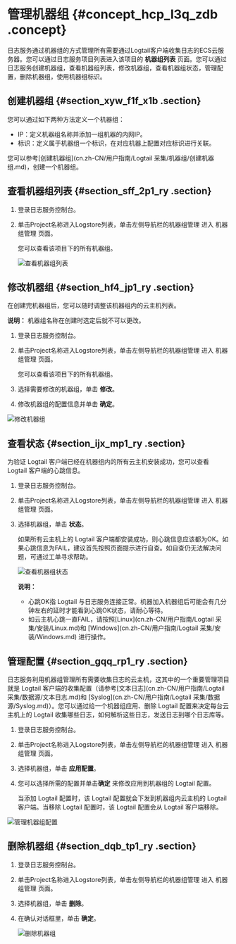 # 管理机器组 {#concept_hcp_l3q_zdb .concept}

日志服务通过机器组的方式管理所有需要通过Logtail客户端收集日志的ECS云服务器。您可以通过日志服务项目列表进入该项目的 **机器组列表** 页面。您可以通过日志服务创建机器组，查看机器组列表，修改机器组，查看机器组状态，管理配置，删除机器组，使用机器组标识。

## 创建机器组 {#section_xyw_f1f_x1b .section}

您可以通过如下两种方法定义一个机器组：

-   IP：定义机器组名称并添加一组机器的内网IP。
-   标识：定义属于机器组一个标识，在对应机器上配置对应标识进行关联。

您可以参考[创建机器组](cn.zh-CN/用户指南/Logtail 采集/机器组/创建机器组.md)，创建一个机器组。

## 查看机器组列表 {#section_sff_2p1_ry .section}

1.  登录日志服务控制台。
2.  单击Project名称进入Logstore列表，单击左侧导航栏的机器组管理 进入 机器组管理 页面。

    您可以查看该项目下的所有机器组。

    ![](http://static-aliyun-doc.oss-cn-hangzhou.aliyuncs.com/assets/img/13079/5264_zh-CN.png "查看机器组列表")


## 修改机器组 {#section_hf4_jp1_ry .section}

在创建完机器组后，您可以随时调整该机器组内的云主机列表。

**说明：** 机器组名称在创建时选定后就不可以更改。

1.  登录日志服务控制台。
2.  单击Project名称进入Logstore列表，单击左侧导航栏的机器组管理 进入 机器组管理 页面。

    您可以查看该项目下的所有机器组。

3.  选择需要修改的机器组，单击 **修改**。
4.  修改机器组的配置信息并单击 **确定**。

![](http://static-aliyun-doc.oss-cn-hangzhou.aliyuncs.com/assets/img/13079/5265_zh-CN.png "修改机器组")

## 查看状态 {#section_ijx_mp1_ry .section}

为验证 Logtail 客户端已经在机器组内的所有云主机安装成功，您可以查看 Logtail 客户端的心跳信息。

1.  登录日志服务控制台。
2.  单击Project名称进入Logstore列表，单击左侧导航栏的机器组管理 进入 机器组管理 页面。
3.  选择机器组，单击 **状态**。

    如果所有云主机上的 Logtail 客户端都安装成功，则心跳信息应该都为OK。如果心跳信息为FAIL，建议首先按照页面提示进行自查。如自查仍无法解决问题，可通过工单寻求帮助。

    ![](http://static-aliyun-doc.oss-cn-hangzhou.aliyuncs.com/assets/img/13079/5266_zh-CN.png "查看机器组状态")

    **说明：** 

    -   心跳OK指 Logtail 与日志服务连接正常。机器加入机器组后可能会有几分钟左右的延时才能看到心跳OK状态，请耐心等待。
    -   如云主机心跳一直FAIL，请按照[Linux](cn.zh-CN/用户指南/Logtail 采集/安装/Linux.md)和 [Windows](cn.zh-CN/用户指南/Logtail 采集/安装/Windows.md) 进行操作。

## 管理配置 {#section_gqq_rp1_ry .section}

日志服务利用机器组管理所有需要收集日志的云主机，这其中的一个重要管理项目就是 Logtail 客户端的收集配置（请参考[文本日志](cn.zh-CN/用户指南/Logtail 采集/数据源/文本日志.md)和 [Syslog](cn.zh-CN/用户指南/Logtail 采集/数据源/Syslog.md)）。您可以通过给一个机器组应用、删除 Logtail 配置来决定每台云主机上的 Logtail 收集哪些日志，如何解析这些日志，发送日志到哪个日志库等。

1.  登录日志服务控制台。
2.  单击Project名称进入Logstore列表，单击左侧导航栏的机器组管理 进入 机器组管理 页面。
3.  选择机器组，单击 **应用配置**。
4.  您可以选择所需的配置并单击**确定** 来修改应用到机器组的 Logtail 配置。

    当添加 Logtail 配置时，该 Logtail 配置就会下发到机器组内云主机的 Logtail 客户端。当移除 Logtail 配置时，该 Logtail 配置会从 Logtail 客户端移除。


![](http://static-aliyun-doc.oss-cn-hangzhou.aliyuncs.com/assets/img/13079/5267_zh-CN.png "管理机器组配置")

## 删除机器组 {#section_dqb_tp1_ry .section}

1.  登录日志服务控制台。
2.  单击Project名称进入Logstore列表，单击左侧导航栏的机器组管理 进入 机器组管理 页面。
3.  选择机器组，单击 **删除**。
4.  在确认对话框里，单击 **确定**。

    ![](http://static-aliyun-doc.oss-cn-hangzhou.aliyuncs.com/assets/img/13079/5268_zh-CN.png "删除机器组")


